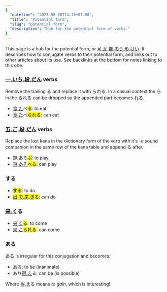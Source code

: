 ```yaml
---
{
  "datetime": "2021-08-08T14:10+01:00",
  "title": "Potential form",
  "slug": "potential-form",
  "description": "Hub for the potential form of verbs."
}
---
```

This page is a hub for the potential form, or [可,か,能,のう,形,けい](r). It
describes how to conjugate verbs to their potential form, and links out to other
articles about its use. See backlinks at the bottom for notes linking to this
one.

### [一,いち,段,だん](r) verbs

Remove the trailing <span lang="ja">る</span> and replace it with
<span lang="ja">られる</span>. In a casual context the <span lang="ja">ら</span>
in the <span lang="ja">られる</span> can be dropped so the appended part becomes
<span lang="ja">れる</span>.

- <span lang="ja">[食,た](r)べ<mark>る</mark></span>: to eat
- <span lang="ja">[食,た](r)べ<mark>られる</mark></span>: can eat

### [五,ご,段,だん](r) verbs

Replace the last kana in the dictionary form of the verb with it's -e sound
companion in the same row of the kana table and append <span lang="ja">る</span>
after.

- <span lang="ja">[遊,あそ](r)<mark>ぶ</mark></span>: to play
- <span lang="ja">[遊,あそ](r)<mark>べる</mark></span>: can play

### <span lang="ja">する</span>

- <span lang="ja"><mark>する</mark></span>: to do
- <span lang="ja"><mark>[出,で,来,き](r)る</mark>: can do

### <span lang="ja">[来,く](r)る</span>

- <span lang="ja">[来,く](r)<mark>る</mark></span>: to come
- <span lang="ja">[来,こ](r)<mark>られる</mark></span>: can come

### <span lang="ja">ある</span>

<span lang="ja">ある</span> is irregular for this conjugation and becomes:

- <span lang="ja">ある</span>: to be (inanimate)
- <span lang="ja">あり[得,え](r)る</span>: can be (is possible)

Where <span lang="ja">[得,え](r)る</span> means _to gain_, which is
interesting!
